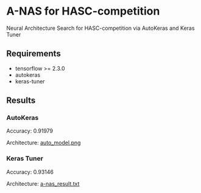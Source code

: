# A-NAS for HASC-competition

Neural Architecture Search for HASC-competition via AutoKeras and Keras Tuner

## Requirements
- tensorflow >= 2.3.0
- autokeras
- keras-tuner

## Results
### AutoKeras
Accuracy: 0.91979

Architecture: [auto_model.png](./auto_model.png)

### Keras Tuner
Accuracy: 0.93146

Architecture: [a-nas_result.txt](./a-nas_result.txt)